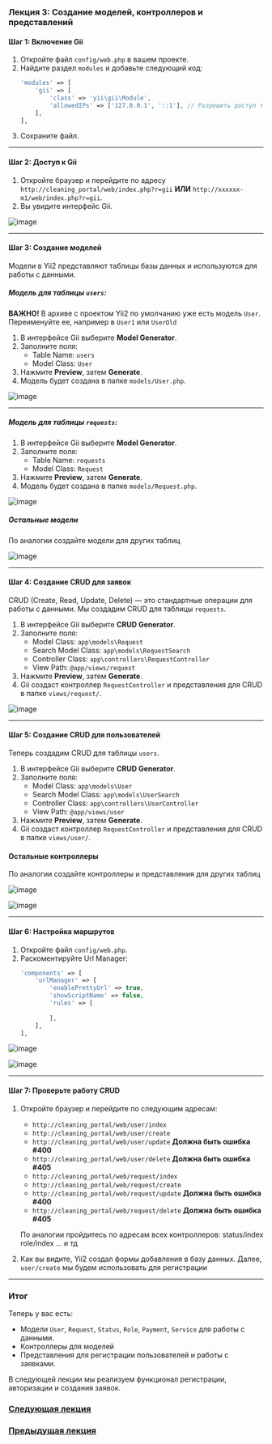 ### Лекция 3: Создание моделей, контроллеров и представлений

#### Шаг 1: Включение Gii
1. Откройте файл `config/web.php` в вашем проекте.
2. Найдите раздел `modules` и добавьте следующий код:
   ```php
   'modules' => [
       'gii' => [
           'class' => 'yii\gii\Module',
           'allowedIPs' => ['127.0.0.1', '::1'], // Разрешить доступ только с localhost
       ],
   ],
   ```
3. Сохраните файл.


---


#### Шаг 2: Доступ к Gii
1. Откройте браузер и перейдите по адресу `http://cleaning_portal/web/index.php?r=gii` **ИЛИ** `http://xxxxxx-m1/web/index.php?r=gii`.
2. Вы увидите интерфейс Gii.

![image](https://github.com/user-attachments/assets/6d114b8a-5be2-45af-a65d-8c6dd70e0a30)


---


#### Шаг 3: Создание моделей
Модели в Yii2 представляют таблицы базы данных и используются для работы с данными.

##### Модель для таблицы `users`:
**ВАЖНО!** В архиве с проектом Yii2 по умолчанию уже есть модель `User`. Переименуйте ее, например в `User1` или `UserOld` 

1. В интерфейсе Gii выберите **Model Generator**.
2. Заполните поля:
   - Table Name: `users`
   - Model Class: `User`
3. Нажмите **Preview**, затем **Generate**.
4. Модель будет создана в папке `models/User.php`.

![image](https://github.com/user-attachments/assets/fea50e9b-3b1f-47b4-b5ab-849e0c66c829)


---


##### Модель для таблицы `requests`:
1. В интерфейсе Gii выберите **Model Generator**.
2. Заполните поля:
   - Table Name: `requests`
   - Model Class: `Request`
3. Нажмите **Preview**, затем **Generate**.
4. Модель будет создана в папке `models/Request.php`.

![image](https://github.com/user-attachments/assets/063e476e-1a12-4885-80e1-89588fc221e5)



##### Остальные модели 

По аналогии создайте модели для других таблиц

![image](https://github.com/user-attachments/assets/4e995a2f-fdd0-4927-b7a3-6a700f4e7ca4)


---


#### Шаг 4: Создание CRUD для заявок
CRUD (Create, Read, Update, Delete) — это стандартные операции для работы с данными. Мы создадим CRUD для таблицы `requests`.

1. В интерфейсе Gii выберите **CRUD Generator**.
2. Заполните поля:
   - Model Class: `app\models\Request`
   - Search Model Class: `app\models\RequestSearch`
   - Controller Class: `app\controllers\RequestController`
   - View Path: `@app/views/request`
3. Нажмите **Preview**, затем **Generate**.
4. Gii создаст контроллер `RequestController` и представления для CRUD в папке `views/request/`.


![image](https://github.com/user-attachments/assets/f2745013-ecd9-4c6f-9ccf-44d40b14de19)


---


#### Шаг 5: Создание CRUD для пользователей
Теперь создадим CRUD для таблицы `users`. 

1. В интерфейсе Gii выберите **CRUD Generator**.
2. Заполните поля:
   - Model Class: `app\models\User`
   - Search Model Class: `app\models\UserSearch`
   - Controller Class: `app\controllers\UserController`
   - View Path: `@app/views/user`
3. Нажмите **Preview**, затем **Generate**.
4. Gii создаст контроллер `RequestController` и представления для CRUD в папке `views/user/`.

#### Остальные контроллеры

По аналогии создайте контроллеры и представляния для других таблиц

![image](https://github.com/user-attachments/assets/8f0a376a-5e79-43af-8fd8-962a6bbc01b7)

![image](https://github.com/user-attachments/assets/2cc2ea9a-c6e6-43c7-a059-e99f49f90fef)



---


#### Шаг 6: Настройка маршрутов
1. Откройте файл `config/web.php`.
2. Раскоментируйте Url Manager:
   ```php
   'components' => [
       'urlManager' => [
           'enablePrettyUrl' => true,
           'showScriptName' => false,
           'rules' => [
              
           ],
       ],
   ],
   ```

![image](https://github.com/user-attachments/assets/c588ac77-2bc6-4c6e-952f-7b2d330678b3)

![image](https://github.com/user-attachments/assets/57390ea0-a3bc-42f2-a0e7-5ae816db84de)


---


#### Шаг 7: Проверьте работу CRUD
1. Откройте браузер и перейдите по следующим адресам:
   - `http://cleaning_portal/web/user/index`
   - `http://cleaning_portal/web/user/create`
   - `http://cleaning_portal/web/user/update` **Должна быть ошибка #400**
   - `http://cleaning_portal/web/user/delete` **Должна быть ошибка #405**
   - `http://cleaning_portal/web/request/index`
   - `http://cleaning_portal/web/request/create`
   - `http://cleaning_portal/web/request/update` **Должна быть ошибка #400**
   - `http://cleaning_portal/web/request/delete` **Должна быть ошибка #405**

   По аналогии пройдитесь по адресам всех контроллеров:
      status/index
      role/index
      ... и тд

3. Как вы видите, Yii2 создал формы добавления в базу данных. Далее, `user/create` мы будем использовать для регистрации


---

### Итог
Теперь у вас есть:
- Модели `User`, `Request`, `Status`, `Role`, `Payment`, `Service` для работы с данными.
- Контроллеры для моделей
- Представления для регистрации пользователей и работы с заявками.

В следующей лекции мы реализуем функционал регистрации, авторизации и создания заявок.

### [Следующая лекция](https://github.com/petrocollege-web/4.-Registration)
### [Предыдущая лекция ](https://github.com/petrocollege-web/2.-Yii2-install)
